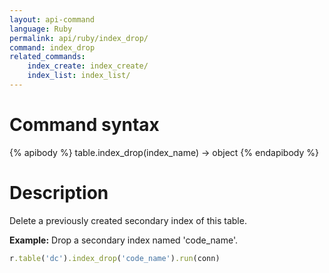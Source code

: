 ```yaml
---
layout: api-command 
language: Ruby
permalink: api/ruby/index_drop/
command: index_drop
related_commands:
    index_create: index_create/
    index_list: index_list/
---
```


# Command syntax #

{% apibody %}
table.index_drop(index_name) &rarr; object
{% endapibody %}

# Description #

Delete a previously created secondary index of this table.

__Example:__ Drop a secondary index named 'code_name'.

```rb
r.table('dc').index_drop('code_name').run(conn)
```


